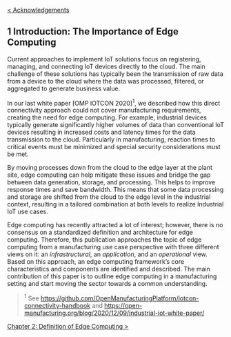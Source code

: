 [< Acknowledgements](00_acknowledgements.md)

## 1 Introduction: The Importance of Edge Computing
Current approaches to implement IoT solutions focus on registering, managing, and connecting IoT devices directly to the cloud. The main challenge of these solutions has typically been the transmission of raw data from a device to the cloud where the data was processed, filtered, or aggregated to generate business value.

In our last white paper [OMP IOTCON 2020]<sup>1</sup>, we described how this direct connectivity approach could not cover manufacturing requirements, creating the need for edge computing. For example, industrial devices typically generate significantly higher volumes of data than conventional IoT devices resulting in increased costs and latency times for the data transmission to the cloud. Particularly in manufacturing, reaction times to critical events must be minimized and special security considerations must be met.

By moving processes down from the cloud to the edge layer at the plant site, edge computing can help mitigate these issues and bridge the gap between data generation, storage, and processing. This helps to improve response times and save bandwidth. This means that some data processing and storage are shifted from the cloud to the edge level in the industrial context, resulting in a tailored combination at both levels to realize Industrial IoT use cases.

Edge computing has recently attracted a lot of interest; however, there is no consensus on a standardized definition and architecture for edge computing. Therefore, this publication approaches the topic of edge computing from a manufacturing use case perspective with three different views on it: an _infrastructural_, an _application_, and an _operational_ view. Based on this approach, an edge computing framework’s core characteristics and components are identified and described. The main contribution of this paper is to outline edge computing in a manufacturing setting and start moving the sector towards a common understanding.

> <sup>1</sup> See https://github.com/OpenManufacturingPlatform/iotcon-connectivity-handbook and 
https://open-manufacturing.org/blog/2020/12/09/industrial-iot-white-paper/

[Chapter 2: Definition of Edge Computing >](02_definition_of_edge_computing.md)